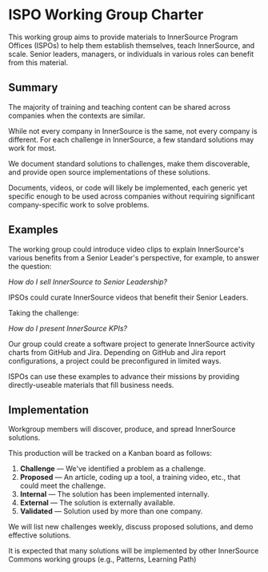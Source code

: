 # ISPO Working Group Charter

This working group aims to provide materials to InnerSource Program Offices (ISPOs) to help them establish themselves, teach InnerSource, and scale. Senior leaders, managers, or individuals in various roles can benefit from this material.  

## Summary

The majority of training and teaching content can be shared across companies when the contexts are similar.  

While not every company in InnerSource is the same, not every company is different. For each challenge in InnerSource, a few standard solutions may work for most.  

We document standard solutions to challenges, make them discoverable, and provide open source implementations of these solutions.  

Documents, videos, or code will likely be implemented, each generic yet specific enough to be used across companies without requiring significant company-specific work to solve problems.  

## Examples

The working group could introduce video clips to explain InnerSource's various benefits from a Senior Leader's perspective, for example, to answer the question:  

*How do I sell InnerSource to Senior Leadership?*  

IPSOs could curate InnerSource videos that benefit their Senior Leaders.  

Taking the challenge:

*How do I present InnerSource KPIs?*  

Our group could create a software project to generate InnerSource activity charts from GitHub and Jira. Depending on GitHub and Jira report configurations, a project could be preconfigured in limited ways.  

ISPOs can use these examples to advance their missions by providing directly-useable materials that fill business needs.  

## Implementation

Workgroup members will discover, produce, and spread InnerSource solutions.  

This production will be tracked on a Kanban board as follows:

1. **Challenge** — We've identified a problem as a challenge.
1. **Proposed** — An article, coding up a tool, a training video, etc., that could meet the challenge.
1. **Internal** — The solution has been implemented internally.
1. **External** — The solution is externally available.
1. **Validated** — Solution used by more than one company.

We will list new challenges weekly, discuss proposed solutions, and demo effective solutions.  

It is expected that many solutions will be implemented by other InnerSource Commons working groups (e.g., Patterns, Learning Path)  
